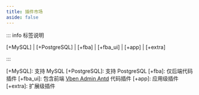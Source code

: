 ```yaml
---
title: 插件市场
aside: false
---
```


::: info 标签说明

<Badge text="MySQL" color="#006484" bg-color="rgba(0, 100, 132, 0.1)" border-color="rgba(0, 100, 132, 0.2)" /> [+MySQL] | 
<Badge text="PostgreSQL" color="#336699" bg-color="rgba(51, 102, 153, 0.1)" border-color="rgba(51, 102, 153, 0.2)" /> [+PostgreSQL] | 
<Badge text="fba" color="#8b5cf6" bg-color="rgba(139, 92, 246, 0.1)" border-color="rgba(139, 92, 246, 0.2)" /> [+fba] | 
<Badge text="fba_ui" color="#a855f7" bg-color="rgba(168, 85, 247, 0.1)" border-color="rgba(168, 85, 247, 0.2)" /> [+fba_ui] | 
<Badge text="app" color="#f97316" bg-color="rgba(249, 115, 22, 0.1)" border-color="rgba(249, 115, 22, 0.2)" /> [+app] | 
<Badge text="extra" color="#64748b" bg-color="rgba(100, 116, 139, 0.1)" border-color="rgba(100, 116, 139, 0.2)" /> [+extra]

:::

[+MySQL]: 支持 MySQL
[+PostgreSQL]: 支持 PostgreSQL
[+fba]: 仅后端代码插件
[+fba_ui]: 包含前端 [Vben Admin Antd](https://github.com/fastapi-practices/fastapi_best_architecture_ui) 代码插件
[+app]: 应用级插件
[+extra]: 扩展级插件

<script setup lang="ts">
import { pluginItems } from '@source/.vuepress/data/plugin'
</script>

<PluginMarket :items="pluginItems" />
